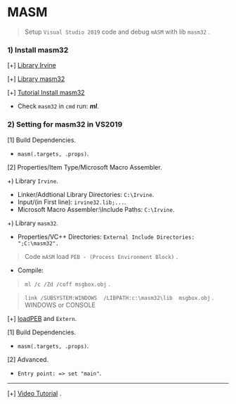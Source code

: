 # MASM
>Setup `Visual Studio 2019` code and debug `mASM` with lib `masm32` .

### 1) Install masm32

[+] [Library Irvine](https://asmirvine.com/)

[+] [Library masm32](https://www.masm32.com/download.htm)

[+] [Tutorial Install masm32](https://asmdude.wordpress.com/2019/02/15/how-to-install-masm32-on-windows-10/)

- Check `masm32` in `cmd` run: *__ml__*.

### 2) Setting for masm32 in VS2019

[1] Build Dependencies.
- `masm(.targets, .props)`.

[2] Properties/Item Type/Microsoft Macro Assembler.
  
+) Library `Irvine`.

- Linker/Addtional Library Directories: `C:\Irvine`.
- Input/(in First line): `irvine32.lib;...`.
- Microsoft Macro Assembler:\Include Paths: `C:\Irvine`.
   
+) Library `masm32`.
- Properties/VC++ Directories:
`External Include Directories: ";C:\masm32".`

>Code `mASM` load `PEB - (Process Environment Block)` .

- Compile: 
 
>`ml /c /Zd /coff msgbox.obj` .

>`link /SUBSYSTEM:WINDOWS  /LIBPATH:c:\masm32\lib  msgbox.obj` . WINDOWS or CONSOLE


[+] [loadPEB](https://securitycafe.ro/2015/10/30/introduction-to-windows-shellcode-development-part1/) and `Extern`.

[1] Build Dependencies.
- `masm(.targets, .props)`.

[2] Advanced.
- `Entry point: => set "main"`.

-----------------------------------------------

[+] [Video Tutorial](https://www.youtube.com/watch?v=9e1ER2o83N0&list=PL2YJKKcudhJ0ar-IYMehPGRwbcUz8NZJj&index=19&t=11s) .
      

      
